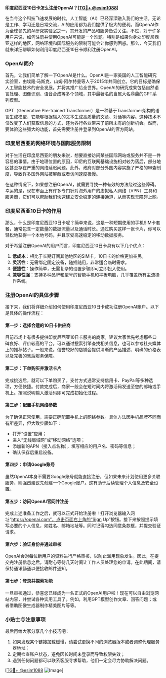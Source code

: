 **印度尼西亚10日卡怎么注册OpenAI？[[TG💪+ @esim1088](https://t.me/s/esim1088)]**

在当今这个科技飞速发展的时代，人工智能（AI）已经深深融入我们的生活。无论是工作、学习还是日常交流，AI的应用都为我们提供了极大的便利。而OpenAI作为全球领先的AI研究实验室之一，其开发的产品和服务备受关注。不过，对于许多用户来说，如何注册并使用OpenAI可能是一个难题。特别是如果你身处印度尼西亚这样的地区，网络环境和国际服务的限制可能会让你感到困惑。那么，今天我们就来详细聊聊如何利用印度尼西亚10日卡顺利注册OpenAI。

### OpenAI简介

首先，让我们简单了解一下OpenAI是什么。OpenAI是一家美国的人工智能研究实验室，由埃隆·马斯克、山姆·阿尔特曼等人于2015年共同创立。它的目标是确保人工智能技术的安全发展，并将其推广给全世界。OpenAI的研究成果包括自然语言处理、图像识别、语音合成等多个领域，其中最著名的当属大名鼎鼎的GPT系列模型。

GPT（Generative Pre-trained Transformer）是一种基于Transformer架构的语言生成模型，它能够根据输入的文本生成高质量的文章、对话等内容。这种技术不仅改变了人们获取信息的方式，还为各行各业带来了前所未有的创新机会。然而，要体验这些强大的功能，首先需要注册并登录到OpenAI的官方网站。

### 印度尼西亚的网络环境与国际服务限制

对于生活在印度尼西亚的朋友来说，想要直接访问某些国际网站或服务并不是一件容易的事情。由于地理位置的原因，印尼的互联网基础设施相对较为落后，部分地区甚至存在严重的网络延迟问题。此外，政府对部分外国内容实施了严格的审查制度，导致许多国外网站被屏蔽或者访问速度极慢。

在这种情况下，如果想注册OpenAI，就需要寻找一种有效的方法绕过这些障碍。幸运的是，现在市面上有许多专门针对海外用户的虚拟私人网络（VPN）工具和服务商，它们可以帮助我们快速建立安全稳定的连接通道，从而实现无障碍上网。

### 印度尼西亚10日卡的作用

那么，什么是印度尼西亚10日卡呢？简单来说，这是一种短期使用的手机SIM卡套餐，通常包含一定数量的数据流量以及通话时长。通过购买这样一张卡片，你可以轻松地获得一个本地号码，并且享受高速稳定的移动数据服务。

对于希望注册OpenAI的用户而言，印度尼西亚10日卡具有以下几个优点：

1. **低成本**：相比于长期订阅其他地区的SIM卡，10日卡的价格更加亲民。
2. **灵活性**：无需绑定固定设备，随插随用，非常适合临时需求。
3. **便捷性**：操作简单，无需复杂的设置步骤即可立即投入使用。
4. **兼容性强**：支持多种品牌和型号的智能手机和平板电脑，几乎覆盖所有主流操作系统。

### 注册OpenAI的具体步骤

接下来，我们将详细介绍如何使用印度尼西亚10日卡成功注册OpenAI账户。以下是具体的操作流程：

#### 第一步：选择合适的10日卡供应商
目前市场上有很多提供印度尼西亚10日卡服务的商家，建议大家优先考虑那些口碑良好、评价较高的平台。可以通过搜索引擎查找相关信息，也可以参考社交媒体上的推荐帖子。一般来说，信誉较好的店铺会提供清晰的产品描述、明确的价格表以及完善的售后服务保障。

#### 第二步：下单购买并激活卡片
完成挑选后，就可以下单购买了。支付方式通常支持信用卡、PayPal等多种选项，方便快捷。付款完成后，商家一般会在短时间内将激活码发送至您的邮箱或手机上。按照说明输入激活码即可完成初始化过程。

#### 第三步：配置手机网络参数
为了确保正常使用，需要正确配置手机上的网络参数。具体方法因手机品牌不同而有所差异，但大致步骤如下：
- 打开“设置”应用；
- 进入“无线局域网”或“移动网络”选项；
- 添加新的APN（接入点名称），填写相应的用户名、密码等信息；
- 确认保存后重启设备。

#### 第四步：申请Google账号
虽然OpenAI本身不需要Google账号就能直接注册，但如果未来计划使用更多关联服务，则强烈建议先创建一个Google账户。这有助于后续管理个人信息及安全设置。

#### 第五步：访问OpenAI官网并注册
完成上述准备工作之后，就可以正式开始注册啦！打开浏览器输入网址“https://openai.com”，点击页面右上角的“Sign Up”按钮。接下来按照提示填写必要的个人信息，如姓名、邮箱地址等。同时记得勾选同意条款框，并提交验证请求。

#### 第六步：验证身份并通过审核
OpenAI会对每位新用户的资料进行严格审核，以防止滥用现象发生。因此，在提交完注册信息之后，请耐心等待几天时间让工作人员处理您的申请。在此期间，请保持通讯畅通以便接收邮件通知。

#### 第七步：登录并探索功能
一旦审核通过，恭喜您已经成为一名正式的OpenAI用户啦！现在可以自由浏览网站内容，并尝试各种实用工具了。例如，利用GPT模型创作文章、回答问题；或者借助图像生成器制作精美图片等等。

### 小贴士与注意事项

最后再给大家分享几个小技巧吧：

1. 如果发现某个链接加载缓慢，请尝试更换不同的浏览器版本或者调整代理服务器地址；
2. 定期检查账户状态，避免因长时间未登录而导致权限失效；
3. 遇到任何问题都可以联系客服寻求帮助，他们一定会尽力协助解决问题。

[[TG💪+ @esim1088](https://t.me/s/esim1088) ![Image](https://i.postimg.cc/4NQfJmqS/Snipaste-2025-05-13-00-14-12.png)]
